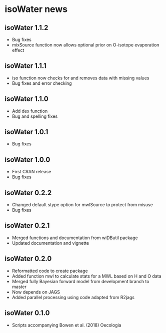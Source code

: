 # isoWater news

## isoWater 1.1.2
* Bug fixes
* mixSource function now allows optional prior on O-isotope evaporation effect

## isoWater 1.1.1
* iso function now checks for and removes data with missing values
* Bug fixes and error checking

## isoWater 1.1.0
* Add dex function
* Bug and spelling fixes

## isoWater 1.0.1
* Bug fixes

## isoWater 1.0.0
* First CRAN release
* Bug fixes

## isoWater 0.2.2
* Changed default stype option for mwlSource to protect from misuse
* Bug fixes

## isoWater 0.2.1
* Merged functions and documentation from wiDButil package
* Updated documentation and vignette

## isoWater 0.2.0
* Reformatted code to create package
* Added function mwl to calculate stats for a MWL based on H and O data
* Merged fully Bayesian forward model from development branch to master
* Now depends on JAGS
* Added parallel processing using code adapted from R2jags

## isoWater 0.1.0
* Scripts accompanying Bowen et al. (2018) Oecologia

